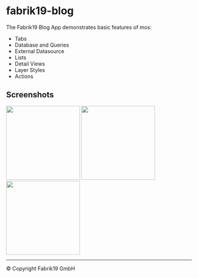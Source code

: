 # fabrik19-blog

The Fabrik19 Blog App demonstrates basic features of mos:

* Tabs
* Database and Queries
* External Datasource
* Lists
* Detail Views
* Layer Styles
* Actions

## Screenshots

<div class="d_flex">
	<img src="https://user-images.githubusercontent.com/11085726/77073137-12b25a00-69ef-11ea-8074-0efc7af62fc9.png" width="200px">
	<img src="https://user-images.githubusercontent.com/11085726/77073190-29f14780-69ef-11ea-91cc-8fb7e22d443d.png" width="200px">
	<img src="https://user-images.githubusercontent.com/11085726/77073247-42f9f880-69ef-11ea-8b65-b202db5d2bb1.png" width="200px">
</div>

---

© Copyright Fabrik19 GmbH
